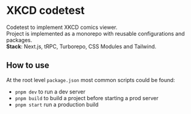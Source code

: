# XKCD codetest

Codetest to implement XKCD comics viewer.  
Project is implemented as a monorepo with reusable configurations and packages.  
**Stack**: Next.js, tRPC, Turborepo, CSS Modules and Tailwind.

## How to use

At the root level `package.json` most common scripts could be found:

- `pnpm dev` to run a dev server
- `pnpm build` to build a project before starting a prod server
- `pnpm start` run a production build
